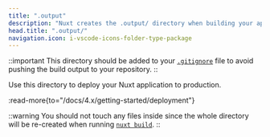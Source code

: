 ```yaml
---
title: ".output"
description: "Nuxt creates the .output/ directory when building your application for production."
head.title: ".output/"
navigation.icon: i-vscode-icons-folder-type-package
---
```


::important
This directory should be added to your [`.gitignore`](/docs/4.x/guide/directory-structure/gitignore) file to avoid pushing the build output to your repository.
::

Use this directory to deploy your Nuxt application to production.

:read-more{to="/docs/4.x/getting-started/deployment"}

::warning
You should not touch any files inside since the whole directory will be re-created when running [`nuxt build`](/docs/4.x/api/commands/build).
::
